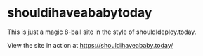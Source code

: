 # shouldihaveababytoday
This is just a magic 8-ball site in the style of shouldIdeploy.today.

View the site in action at https://shouldihaveababy.today/
